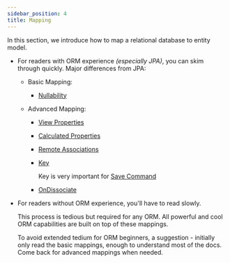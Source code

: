 ```yaml
---
sidebar_position: 4
title: Mapping
---
```


In this section, we introduce how to map a relational database to entity model. 

-   For readers with ORM experience *(especially JPA)*, you can skim through quickly. Major differences from JPA:

    -   Basic Mapping:
        -   [Nullability](./base/nullity.mdx)
  
    -   Advanced Mapping: 
        -   [View Properties](./advanced/view/)

        -   [Calculated Properties](./advanced/calculated/)

        -   [Remote Associations](./advanced/remote)

        -   [Key](./advanced/key)
        
            Key is very important for [Save Command](../mutation/save-command/)

        -   [OnDissociate](./advanced/on-dissociate)

-   For readers without ORM experience, you'll have to read slowly. 

    This process is tedious but required for any ORM. All powerful and cool ORM capabilities are built on top of these mappings.

    To avoid extended tedium for ORM beginners, a suggestion - initially only read the basic mappings, enough to understand most of the docs. Come back for advanced mappings when needed.